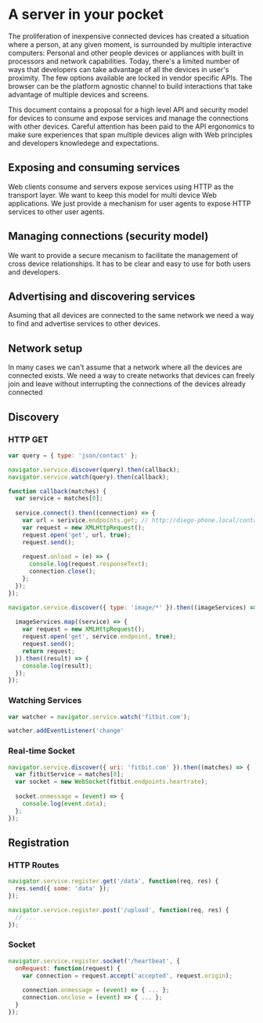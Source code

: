 # A server in your pocket

The proliferation of inexpensive connected devices has created a situation where a person, at any given moment, is surrounded by multiple interactive computers: Personal and other people devices or appliances with built in processors and network capabilities. Today, there's a limited number of ways that developers can take advantage of all the devices in user's proximity. The few options available are locked in vendor specific APIs. The browser can be the platform agnostic channel to build interactions that take advantage of multiple devices and screens.

This document contains a proposal for a high level API and security model for devices to consume and expose services and manage the connections with other devices. Careful attention has been paid to the API ergonomics to make sure experiences that span multiple devices align with Web principles and developers knowledege and expectations.

## Exposing and consuming services
Web clients consume and servers expose services using HTTP as the transport layer. We want to keep this model for multi device Web applications. We just provide a mechanism for user agents to expose HTTP services to other user agents.

## Managing connections (security model)
We want to provide a secure mecanism to facilitate the management of cross device relationships. It has to be clear and easy to use for both users and developers.

## Advertising and discovering services
Asuming that all devices are connected to the same network we need a way to find and advertise services to other devices.

## Network setup
In many cases we can't assume that a network where all the devices are connected exists. We need a way to create networks that devices can freely join and leave without interrupting the connections of the devices already connected

## Discovery

### HTTP GET

```js
var query = { type: 'json/contact' };

navigator.service.discover(query).then(callback);
navigator.service.watch(query).then(callback);

function callback(matches) {
  var service = matches[0];
  
  service.connect().then((connection) => {
    var url = serivice.endpoints.get; // http://diego-phone.local/contacts-app/
    var request = new XMLHttpRequest();
    request.open('get', url, true);
    request.send();
    
    request.onload = (e) => {
      console.log(request.responseText);
      connection.close();
    };
  });
});
```

```js
navigator.service.discover({ type: 'image/*' }).then((imageServices) => {
  
  imageServices.map((service) => {
    var request = new XMLHttpRequest();
    request.open('get', service.endpoint, true);
    request.send();
    return request;
  }).then((result) => {
    console.log(result);
  });
});
```

### Watching Services

```js
var watcher = navigator.service.watch('fitbit.com');

watcher.addEventListener('change'
```

### Real-time Socket

```js
navigator.service.discover({ uri: 'fitbit.com' }).then((matches) => {
  var fitbitService = matches[0];
  var socket = new WebSocket(fitbit.endpoints.heartrate);
  
  socket.onmessage = (event) => {
    console.log(event.data);
  };
});
```

## Registration

### HTTP Routes

```js
navigator.service.register.get('/data', function(req, res) {
  res.send({ some: 'data' });
});

navigator.service.register.post('/upload', function(req, res) {
  // ...
});
```

### Socket

```js
navigator.service.register.socket('/heartbeat', {
  onRequest: function(request) {
    var connection = request.accept('accepted', request.origin);
  
    connection.onmessage = (event) => { ... };
    connection.onclose = (event) => { ... };
  }
});
